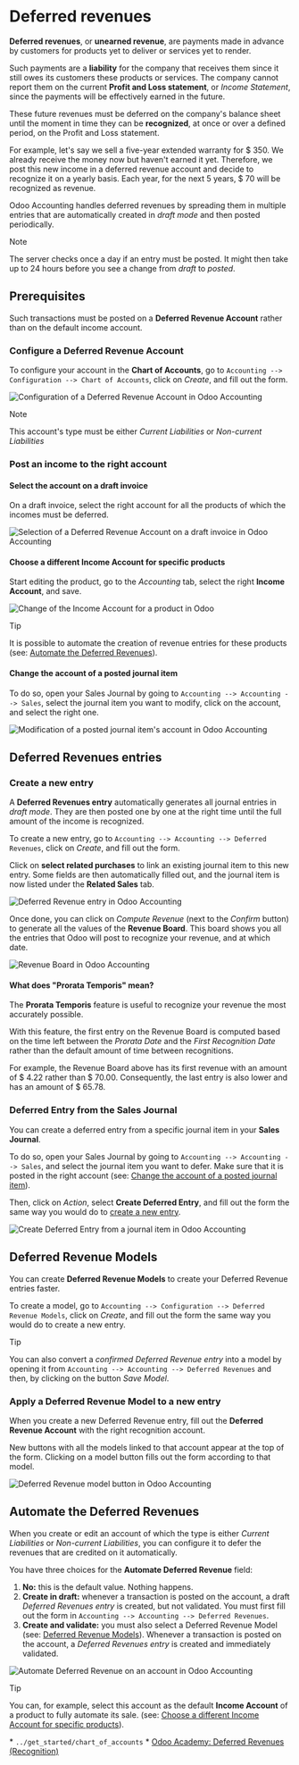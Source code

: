 # Deferred revenues

**Deferred revenues**, or **unearned revenue**, are payments made in
advance by customers for products yet to deliver or services yet to
render.

Such payments are a **liability** for the company that receives them
since it still owes its customers these products or services. The
company cannot report them on the current **Profit and Loss statement**,
or *Income Statement*, since the payments will be effectively earned in
the future.

These future revenues must be deferred on the company's balance sheet
until the moment in time they can be **recognized**, at once or over a
defined period, on the Profit and Loss statement.

For example, let's say we sell a five-year extended warranty for \$ 350.
We already receive the money now but haven't earned it yet. Therefore,
we post this new income in a deferred revenue account and decide to
recognize it on a yearly basis. Each year, for the next 5 years, \$ 70
will be recognized as revenue.

Odoo Accounting handles deferred revenues by spreading them in multiple
entries that are automatically created in *draft mode* and then posted
periodically.

> [!NOTE]
> The server checks once a day if an entry must be posted. It might then
> take up to 24 hours before you see a change from *draft* to *posted*.

## Prerequisites

Such transactions must be posted on a **Deferred Revenue Account**
rather than on the default income account.

### Configure a Deferred Revenue Account

To configure your account in the **Chart of Accounts**, go to
`Accounting -->
Configuration --> Chart of Accounts`, click on *Create*, and fill out
the form.

<img src="deferred_revenues/deferred_revenues01.png"
class="align-center"
alt="Configuration of a Deferred Revenue Account in Odoo Accounting" />

> [!NOTE]
> This account's type must be either *Current Liabilities* or
> *Non-current Liabilities*

### Post an income to the right account

#### Select the account on a draft invoice

On a draft invoice, select the right account for all the products of
which the incomes must be deferred.

<img src="deferred_revenues/deferred_revenues02.png"
class="align-center"
alt="Selection of a Deferred Revenue Account on a draft invoice in Odoo Accounting" />

#### Choose a different Income Account for specific products

Start editing the product, go to the *Accounting* tab, select the right
**Income Account**, and save.

<img src="deferred_revenues/deferred_revenues03.png"
class="align-center"
alt="Change of the Income Account for a product in Odoo" />

> [!TIP]
> It is possible to automate the creation of revenue entries for these
> products (see: [Automate the Deferred
> Revenues](#automate-the-deferred-revenues)).

#### Change the account of a posted journal item

To do so, open your Sales Journal by going to
`Accounting --> Accounting --> Sales`, select the journal item you want
to modify, click on the account, and select the right one.

<img src="deferred_revenues/deferred_revenues04.png"
class="align-center"
alt="Modification of a posted journal item&#39;s account in Odoo Accounting" />

## Deferred Revenues entries

### Create a new entry

A **Deferred Revenues entry** automatically generates all journal
entries in *draft mode*. They are then posted one by one at the right
time until the full amount of the income is recognized.

To create a new entry, go to
`Accounting --> Accounting --> Deferred Revenues`, click on *Create*,
and fill out the form.

Click on **select related purchases** to link an existing journal item
to this new entry. Some fields are then automatically filled out, and
the journal item is now listed under the **Related Sales** tab.

<img src="deferred_revenues/deferred_revenues05.png"
class="align-center" alt="Deferred Revenue entry in Odoo Accounting" />

Once done, you can click on *Compute Revenue* (next to the *Confirm*
button) to generate all the values of the **Revenue Board**. This board
shows you all the entries that Odoo will post to recognize your revenue,
and at which date.

<img src="deferred_revenues/deferred_revenues06.png"
class="align-center" alt="Revenue Board in Odoo Accounting" />

#### What does "Prorata Temporis" mean?

The **Prorata Temporis** feature is useful to recognize your revenue the
most accurately possible.

With this feature, the first entry on the Revenue Board is computed
based on the time left between the *Prorata Date* and the *First
Recognition Date* rather than the default amount of time between
recognitions.

For example, the Revenue Board above has its first revenue with an
amount of \$ 4.22 rather than \$ 70.00. Consequently, the last entry is
also lower and has an amount of \$ 65.78.

### Deferred Entry from the Sales Journal

You can create a deferred entry from a specific journal item in your
**Sales Journal**.

To do so, open your Sales Journal by going to
`Accounting --> Accounting --> Sales`, and select the journal item you
want to defer. Make sure that it is posted in the right account (see:
[Change the account of a posted journal
item](#change-the-account-of-a-posted-journal-item)).

Then, click on *Action*, select **Create Deferred Entry**, and fill out
the form the same way you would do to [create a new
entry](#create-a-new-entry).

<img src="deferred_revenues/deferred_revenues07.png"
class="align-center"
alt="Create Deferred Entry from a journal item in Odoo Accounting" />

## Deferred Revenue Models

You can create **Deferred Revenue Models** to create your Deferred
Revenue entries faster.

To create a model, go to
`Accounting --> Configuration --> Deferred Revenue Models`, click on
*Create*, and fill out the form the same way you would do to create a
new entry.

> [!TIP]
> You can also convert a *confirmed Deferred Revenue entry* into a model
> by opening it from `Accounting --> Accounting --> Deferred
> Revenues` and then, by clicking on the button *Save Model*.

### Apply a Deferred Revenue Model to a new entry

When you create a new Deferred Revenue entry, fill out the **Deferred
Revenue Account** with the right recognition account.

New buttons with all the models linked to that account appear at the top
of the form. Clicking on a model button fills out the form according to
that model.

<img src="deferred_revenues/deferred_revenues08.png"
class="align-center"
alt="Deferred Revenue model button in Odoo Accounting" />

## Automate the Deferred Revenues

When you create or edit an account of which the type is either *Current
Liabilities* or *Non-current Liabilities*, you can configure it to defer
the revenues that are credited on it automatically.

You have three choices for the **Automate Deferred Revenue** field:

1.  **No:** this is the default value. Nothing happens.
2.  **Create in draft:** whenever a transaction is posted on the
    account, a draft *Deferred Revenues entry* is created, but not
    validated. You must first fill out the form in
    `Accounting --> Accounting --> Deferred Revenues`.
3.  **Create and validate:** you must also select a Deferred Revenue
    Model (see: [Deferred Revenue Models](#deferred-revenue-models)).
    Whenever a transaction is posted on the account, a *Deferred
    Revenues entry* is created and immediately validated.

<img src="deferred_revenues/deferred_revenues09.png"
class="align-center"
alt="Automate Deferred Revenue on an account in Odoo Accounting" />

> [!TIP]
> You can, for example, select this account as the default **Income
> Account** of a product to fully automate its sale. (see: [Choose a
> different Income Account for specific
> products](#choose-a-different-income-account-for-specific-products)).

<div class="seealso">

\* `../get_started/chart_of_accounts` \* [Odoo Academy: Deferred
Revenues (Recognition)](https://www.odoo.com/r/EWO)

</div>
